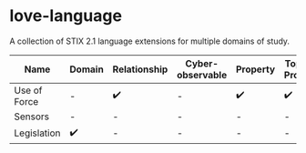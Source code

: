 # love-language

A collection of STIX 2.1 language extensions for multiple domains of study.


| Name | Domain | Relationship | Cyber-observable | Property | Toplevel Property |
| --- | --- | --- | --- | --- | --- |
Use of Force | - | :heavy_check_mark: | - | :heavy_check_mark: | :heavy_check_mark: |
Sensors | - | - | - | - | - |
Legislation | :heavy_check_mark: | - | - | - | - |
